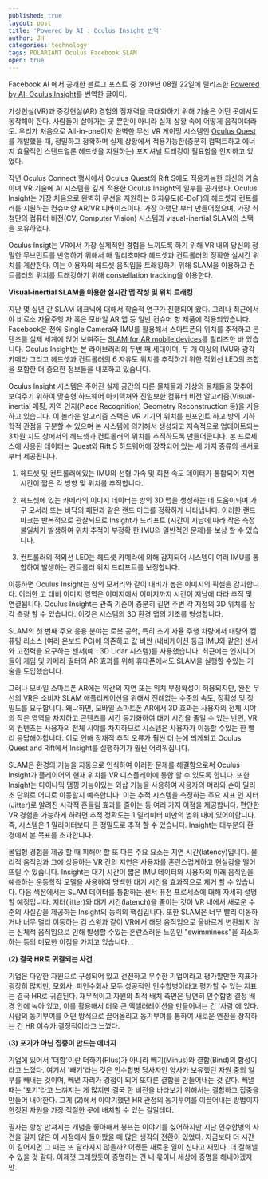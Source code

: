 ```yaml
---
published: true
layout: post
title: 'Powered by AI : Oculus Insight 번역'
author: JH
categories: technology
tags: POLARIANT Oculus Facebook SLAM
open: true
---
```


Facebook AI 에서 공개한 블로그 포스트 중 2019년 08월 22일에 릴리즈한 [Powered by AI: Oculus Insight](https://ai.facebook.com/blog/powered-by-ai-oculus-insight/)를 번역한 글이다.

가상현실(VR)과 증강현실(AR) 경험의 잠재력을 극대화하기 위해 기술은 어떤 곳에서도 동작해야 한다. 사람들이 살아가는 곳 뿐만이 아니라 실제 상황 속에 어떻게 움직이더라도. 우리가 처음으로 All-in-one이자 완벽한 무선 VR 게이밍 시스템인 [Oculus Quest](https://www.oculus.com/quest/?fbclid=IwAR0LroH-13ORQDWVjpDt5J6Bv9eGmLNN3um-53P-_RHxF7nyxbGA0lymvYc)를 개발했을 때, 정밀하고 정확하며 실제 상황에서 적용가능한(충분히 컴팩트하고 에너지 효율적인 스탠드얼론 헤드셋을 지원하는) 포지셔널 트래킹이 필요함을 인지하고 있었다.

작년 Oculus Connect 행사에서 Oculus Quest와 Rift S에도 적용가능한 최신의 기술이며 VR 기술에 AI 시스템을 깊게 적용한 Oculus Insight의 일부를 공개했다. Oculus Insight는 가장 처음으로 완벽히 무선을 지원하는 6 자유도(6-DoF)의 헤드셋과 컨트롤러를 지원하는 컨슈머향 AR/VR 디바이스이다. 가장 아랫단 부터 만들어졌으며, 가장 최첨단의 컴퓨터 비전(CV, Computer Vision) 시스템과 visual-inertial SLAM의 스택을 보유하였다.

Oculus Insigt는 VR에서 가장 실제적인 경험을 느끼도록 하기 위해 VR 내의 당신의 정밀한 무브먼트를 반영하기 위해서 매 밀리초마다 헤드셋과 컨트롤러의 정확한 실시간 위치를 계산한다. 이는 이용자의 헤드셋 움직임을 트래킹하기 위해 SLAM을 이용하고 컨트롤러의 위치를 트래킹하기 위해 constellation tracking을 이용한다.


**Visual-inertial SLAM을 이용한 실시간 맵 작성 및 위치 트래킹**

지난 몇 십년 간 SLAM 테크닉에 대해서 학술적 연구가 진행되어 왔다. 그러나 최근에서 야 비로소 자율주행 차 혹은 모바일 AR 앱 등 일반 컨슈머 향 제품에 적용되었습니다. Facebook은 전에 Single Camera와 IMU를 활용해서 스마트폰의 위치를 추적하고 콘텐츠를 실제 세계에 얹어 보여주는 [SLAM for AR mobile devices](https://ai.facebook.com/blog/slam-bringing-art-to-life-through-technology/)를 릴리즈한 바 있습니다. Oculus Insight는 본 라이브러리의 두번 째 세대이며, 두 개 이상의 IMU와 광각 카메라 그리고 헤드셋과 컨트롤러의 6 자유도 위치를 추적하기 위한 적외선 LED의 조합을 포함한 더 중요한 정보들을 내포하고 있습니다.

Oculus Insight 시스템은 주어진 실제 공간의 다른 물체들과 가상의 물체들을 맞추어 보여주기 위하여 맞춤형 하드웨어 아키텍쳐와 진일보한 컴퓨터 비전 알고리즘(Visual-inertial 매핑, 지역 인지(Place Recognition) Geometry Reconstruction 등)을 사용하고 있습니다. 이 놀라운 알고리즘 스택은 VR 기기의 위치를 핀포인트 하고 방의 기하학적 관점을 구분할 수 있으며 본 시스템에 의거해서 생성되고 지속적으로 업데이트되는 3차원 지도 상에서의 헤드셋과 컨트롤러의 위치를 추적하도록 만들어줍니다. 본 프로세스에 사용된 데이터는 Quest와 Rift S 하드웨어에 장착되어 있는 세 가지 종류의 센서로부터 제공됩니다.

1. 헤드셋 및 컨트롤러에있는 IMU의 선형 가속 및 회전 속도 데이터가 통합되어 지연 시간이 짧은 각 방향 및 위치를 추적합니다.
   
2. 헤드셋에 있는 카메라의 이미지 데이터는 방의 3D 맵을 생성하는 데 도움이되며 가구 모서리 또는 바닥의 패턴과 같은 랜드 마크를 정확하게 나타냅니다. 이러한 랜드 마크는 반복적으로 관찰되므로 Insight가 드리프트 (시간이 지남에 따라 작은 측정 불일치가 발생하여 위치 추적이 부정확 한 IMU의 일반적인 문제)를 보상 할 수 있습니다.

3. 컨트롤러의 적외선 LED는 헤드셋 카메라에 의해 감지되어 시스템이 여러 IMU를 통합하여 발생하는 컨트롤러 위치 드리프트를 보정합니다.

이동하면 Oculus Insight는 창의 모서리와 같이 대비가 높은 이미지의 픽셀을 감지합니다. 이러한 고 대비 이미지 영역은 이미지에서 이미지까지 시간이 지남에 따라 추적 및 연결됩니다. Oculus Insight는 관측 기준이 충분히 길면 주변 각 지점의 3D 위치를 삼각 측량 할 수 있습니다. 이것은 시스템의 3D 환경 맵의 기초를 형성합니다.

SLAM의 첫 번째 주요 응용 분야는 로봇 공학, 특히 초기 자율 주행 차량에서 대량의 컴퓨팅 리소스 (여러 온보드 PC)에 의존하고 값 비싼 (내비게이션 등급 IMU와 같은) 센서와 고전력을 요구하는 센서(예 : 3D Lidar 시스템)를 사용했습니다. 최근에는 엔지니어들이 게임 및 카메라 필터의 AR 효과를 위해 휴대폰에서도 SLAM을 실행할 수있는 기술을 도입했습니다.


그러나 모바일 스마트폰 AR에는 약간의 지연 또는 위치 부정확성이 허용되지만, 완전 무선의 VR은 소비자 SLAM 애플리케이션을 위해서 전례없는 수준의 속도, 정확성 및 정밀도를 요구합니다. 왜냐하면, 모바일 스마트폰 AR에서 3D 효과는 사용자의 전체 시야의 작은 영역을 차지하고 콘텐츠를 시간 동기화하여 대기 시간을 줄일 수 있는 반면, VR의 컨텐츠는 사용자의 전체 시야를 차지하므로 시스템은 사용자가 이동할 수있는 한 빨리 응답해야합니다. 이로 인해 잠재적 추적 오류가 훨씬 더 눈에 띄게되고 Oculus Quest and Rift에서 Insight를 실행하기가 훨씬 어려워집니다.

SLAM은 환경의 기능을 자동으로 인식하여 이러한 문제를 해결함으로써 Oculus Insight가 플레이어의 현재 위치를 VR 디스플레이에 통합 할 수 있도록 합니다. 또한 Insight는 다이나믹 댐핑 기능이있는 외삽 기능을 사용하여 사용자의 머리와 손이 밀리 초 단위로 어디로 이동할지 예측합니다. 이는 추적 시스템을 측정하는 주요 지표 인 지터 (Jitter)로 알려진 시각적 흔들림 효과를 줄이는 등 여러 가지 이점을 제공합니다. 편안한 VR 경험을 가능하게 하려면 추적 정확도는 1 밀리미터 미만의 범위 내에 있어야합니다. 즉, 시스템은 1 밀리미터보다 큰 정밀도로 추적 할 수 있습니다. Insight는 대부분의 환경에서 본 목표를 초과합니다. 

몰입형 경험을 제공 할 때 피해야 할 또 다른 주요 요소는 지연 시간(latency)입니다. 물리적 움직임과 그에 상응하는 VR 간의 지연은 사용자를 혼란스럽게하고 현실감을 떨어 뜨릴 수 있습니다. Insight는 대기 시간이 짧은 IMU 데이터와 사용자의 미래 움직임을 예측하는 운동학적 모델을 사용하여 명백한 대기 시간을 효과적으로 제거 할 수 있습니다. 다음 섹션에서는 SLAM 데이터를 통합하는 센서 퓨전 프로세스에 대해 자세히 설명할 예정입니다. 지터(jitter)와 대기 시간(latench)을 줄이는 것이 VR 내에서 새로운 수준의 사실감을 제공하는 Insight의 능력의 핵심입니다. 
또한 SLAM은 너무 빨리 이동하거나 너무 멀리 이동하는 검 스윙과 같이 VR에서 해당 움직임으로 올바르게 변환되지 않는 신체적 움직임으로 인해 발생할 수있는 혼란스러운 느낌인 "swimminess"을 최소화하는 등의 미묘한 이점을 가지고 있습니다. .













**(2) 결국 HR로 귀결되는 사건**

기업은 다양한 자원으로 구성되어 있고 건전하고 우수한 기업이라고 평가할만한 지표가 굉장히 많지만, 모회사, 피인수회사 모두 성공적인 인수합병이라고 평가할 수 있는 지표는 결국 HR로 귀결된다. 재무적이고 자원의 최적 배치 측면은 당연히 인수합병 결정 배경 안에 녹아 있고, 이를 활용해서 더욱 큰 엑셀러레이션을 만들어내는 건 '사람'에 있다. 사람의 동기부여를 어떤 방식으로 끌어올리고 동기부여를 통하여 새로운 엔진을 장착하는 건 HR 이슈가 결정적이라고 느꼈다. 


**(3) 포기가 아닌 집중이 만드는 에너지**

기업에 있어서 '더함'이란 더하기(Plus)가 아니라 빼기(Minus)와 결합(Bind)의 합성이라고 느꼈다. 여기서 '빼기'라는 것은 인수합병 당사자인 양사가 보유했던 자원 중의 일부를 빼내는 것이며, 빼낸 자리가 경첩이 되어 또다른 결합을 만들어내는 것 같다. 빼낼 때는 '포기'라고 느껴지는 게 많지만 결국 한 비전을 바라보기 위해서는 결합하고 집중을 만들어 내야한다. 그게 (2)에서 이야기했던 HR 관점의 동기부여를 이끌어내는 방법이자 한정된 자원을 가장 적절한 곳에 배치할 수 있는 길일테다.

필자는 항상 만져지는 개념을 좋아해서 붕뜨는 이야기를 싫어하지만 지난 인수합병의 사건을 길지 않은 이 시점에서 돌아봤을 때 많은 생각의 전환이 있었다. 지금보다 더 시간이 길어지면 그 때는 또 달라지지 않을까? 어쨌든 새로운 일이 신나고 재밌다. 더 잘해낼 수 있을 것 같다. 이제껏 그래왔듯이 증명하는 건 내 몫이니 세상에 증명을 해내야겠지만.